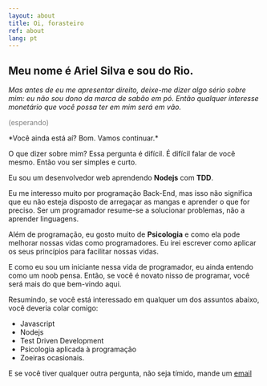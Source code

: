 ```yaml
---
layout: about
title: Oi, forasteiro
ref: about
lang: pt
---
```


## Meu nome é Ariel Silva e sou do Rio.

*Mas antes de eu me apresentar direito, deixe-me dizer algo sério sobre mim: eu não sou dono da marca de sabão em pó. Então qualquer interesse monetário que você possa ter em mim será em vão.*
<p style="color:gray">(esperando)</p>
*Você ainda está aí? Bom. Vamos continuar.*

O que dizer sobre mim? Essa pergunta é difícil. É difícil falar de você mesmo. Então vou ser simples e curto. 

Eu sou um desenvolvedor web aprendendo **Nodejs** com **TDD**.

Eu me interesso muito por programação Back-End, mas isso não significa que eu não esteja disposto de arregaçar as mangas e aprender o que for preciso. Ser um programador resume-se a solucionar problemas, não a aprender linguagens.

Além de programação, eu gosto muito de **Psicologia** e como ela pode melhorar nossas vidas como programadores. Eu irei escrever como aplicar os seus princípios para facilitar nossas vidas.

E como eu sou um iniciante nessa vida de programador, eu ainda entendo como um noob pensa. Então, se você é novato nisso de programar, você será mais do que bem-vindo aqui.

Resumindo, se você está interessado em qualquer um dos assuntos abaixo, você deveria colar comigo: 
* Javascript
* Nodejs
* Test Driven Development
* Psicologia aplicada à programação
* Zoeiras ocasionais.

E se você tiver qualquer outra pergunta, não seja tímido, mande um [email](mailto:ariel.abreu.silva@gmail.com)